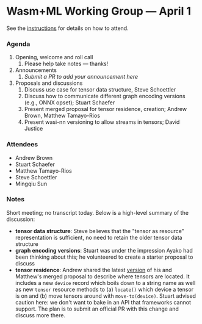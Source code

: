 # Wasm+ML Working Group &mdash; April 1

See the [instructions](../README.md) for details on how to attend.

### Agenda

1. Opening, welcome and roll call
    1. Please help take notes &mdash; thanks!
1. Announcements
    1. _Submit a PR to add your announcement here_
1. Proposals and discussions
    1. Discuss use case for tensor data structure, Steve Schoettler
    1. Discuss how to communicate different graph encoding versions (e.g., ONNX opset); Stuart
       Schaefer
    1. Present merged proposal for tensor residence, creation; Andrew Brown, Matthew Tamayo-Rios
    1. Present wasi-nn versioning to allow streams in tensors; David Justice

### Attendees

- Andrew Brown
- Stuart Schaefer
- Matthew Tamayo-Rios
- Steve Schoettler
- Mingqiu Sun

### Notes

Short meeting; no transcript today. Below is a high-level summary of the discussion:
- __tensor data structure__: Steve believes that the "tensor as resource" representation is
  sufficient, no need to retain the older tensor data structure
- __graph encoding versions__: Stuart was under the impression Ayako had been thinking about this;
  he volunteered to create a starter proposal to discuss
- __tensor residence__: Andrew shared the latest [version] of his and Matthew's merged proposal to
  describe where tensors are located. It includes a new `device` record which boils down to a string
  name as well as new `tensor` resource methods to (a) `locate()` which device a tensor is on and
  (b) move tensors around with `move-to(device)`. Stuart advised caution here: we don't want to bake
  in an API that frameworks cannot support. The plan is to submit an official PR with this change
  and discuss more there.

[version]: https://github.com/WebAssembly/wasi-nn/compare/main...abrown:wasi-nn-spec:residence-proposal
